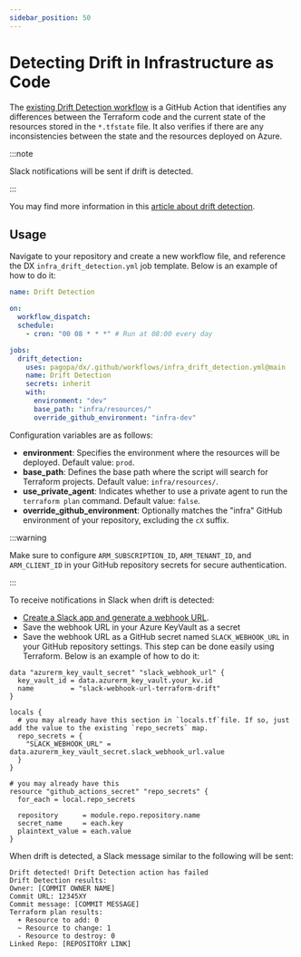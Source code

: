 ```yaml
---
sidebar_position: 50
---
```


# Detecting Drift in Infrastructure as Code

The
[existing Drift Detection workflow](https://github.com/pagopa/dx/blob/main/.github/workflows/infra_drift_detection.yml)
is a GitHub Action that identifies any differences between the Terraform code
and the current state of the resources stored in the `*.tfstate` file. It also
verifies if there are any inconsistencies between the state and the resources
deployed on Azure.

:::note

Slack notifications will be sent if drift is detected.

:::

You may find more information in this
[article about drift detection](https://www.hashicorp.com/blog/detecting-and-resolving-terraform-drift).

## Usage

Navigate to your repository and create a new workflow file, and reference the DX
`infra_drift_detection.yml` job template. Below is an example of how to do it:

```yaml
name: Drift Detection

on:
  workflow_dispatch:
  schedule:
    - cron: "00 08 * * *" # Run at 08:00 every day

jobs:
  drift_detection:
    uses: pagopa/dx/.github/workflows/infra_drift_detection.yml@main
    name: Drift Detection
    secrets: inherit
    with:
      environment: "dev"
      base_path: "infra/resources/"
      override_github_environment: "infra-dev"
```

Configuration variables are as follows:

- **environment**: Specifies the environment where the resources will be
  deployed. Default value: `prod`.
- **base_path**: Defines the base path where the script will search for
  Terraform projects. Default value: `infra/resources/`.
- **use_private_agent**: Indicates whether to use a private agent to run the
  `terraform plan` command. Default value: `false`.
- **override_github_environment**: Optionally matches the "infra" GitHub
  environment of your repository, excluding the `cX` suffix.

:::warning

Make sure to configure `ARM_SUBSCRIPTION_ID`, `ARM_TENANT_ID`, and
`ARM_CLIENT_ID` in your GitHub repository secrets for secure authentication.

:::

To receive notifications in Slack when drift is detected:

- [Create a Slack app and generate a webhook URL](https://api.slack.com/messaging/webhooks#getting_started).
- Save the webhook URL in your Azure KeyVault as a secret
- Save the webhook URL as a GitHub secret named `SLACK_WEBHOOK_URL` in your
  GitHub repository settings. This step can be done easily using Terraform.
  Below is an example of how to do it:

```hcl
data "azurerm_key_vault_secret" "slack_webhook_url" {
  key_vault_id = data.azurerm_key_vault.your_kv.id
  name         = "slack-webhook-url-terraform-drift"
}

locals {
  # you may already have this section in `locals.tf`file. If so, just add the value to the existing `repo_secrets` map.
  repo_secrets = {
    "SLACK_WEBHOOK_URL" = data.azurerm_key_vault_secret.slack_webhook_url.value
  }
}

# you may already have this
resource "github_actions_secret" "repo_secrets" {
  for_each = local.repo_secrets

  repository      = module.repo.repository.name
  secret_name     = each.key
  plaintext_value = each.value
}
```

When drift is detected, a Slack message similar to the following will be sent:

```plaintext
Drift detected! Drift Detection action has failed
Drift Detection results:
Owner: [COMMIT OWNER NAME]
Commit URL: 12345XY
Commit message: [COMMIT MESSAGE]
Terraform plan results:
  + Resource to add: 0
  ~ Resource to change: 1
  - Resource to destroy: 0
Linked Repo: [REPOSITORY LINK]
```

